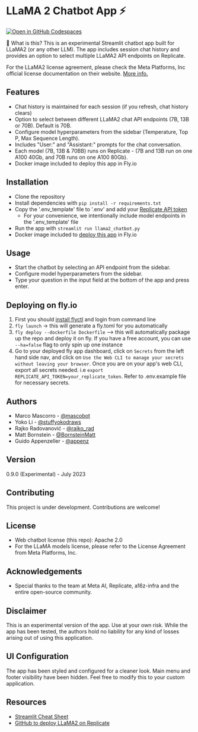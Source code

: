# LLaMA 2 Chatbot App ⚡

[![Open in GitHub Codespaces](https://github.com/codespaces/badge.svg)](https://codespaces.new/a16z-infra/llama2-chatbot?quickstart=1)

🤔 What is this?
This is an experimental Streamlit chatbot app built for LLaMA2 (or any other LLM). The app includes session chat history and provides an option to select multiple LLaMA2 API endpoints on Replicate. 

For the LLaMA2 license agreement, please check the Meta Platforms, Inc official license documentation on their website. 
[More info.](https://ai.meta.com/llama/)

## Features

- Chat history is maintained for each session (if you refresh, chat history clears)
- Option to select between different LLaMA2 chat API endpoints (7B, 13B or 70B). Default is 70B.
- Configure model hyperparameters from the sidebar (Temperature, Top P, Max Sequence Length).
- Includes "User:" and "Assistant:" prompts for the chat conversation.
- Each model (7B, 13B & 70BB) runs on Replicate - (7B and 13B run on one A100 40Gb, and 70B runs on one A100 80Gb).
- Docker image included to deploy this app in Fly.io

## Installation

- Clone the repository
- Install dependencies with `pip install -r requirements.txt`
- Copy the '.env_template' file to '.env' and add your [Replicate API token](https://replicate.com/account)
    - For your convenience, we intentionally include model endpoints in the '.env_template' file
- Run the app with `streamlit run llama2_chatbot.py`
- Docker image included to [deploy this app](#deploying-on-flyio) in Fly.io

## Usage

- Start the chatbot by selecting an API endpoint from the sidebar.
- Configure model hyperparameters from the sidebar.
- Type your question in the input field at the bottom of the app and press enter.

## Deploying on fly.io
1. First you should [install flyctl](https://fly.io/docs/hands-on/install-flyctl/) and login from command line
2. `fly launch` -> this will generate a fly.toml for you automatically
3. `fly deploy --dockerfile Dockerfile` --> this will automatically package up the repo and deploy it on fly. If you have a free account, you can use `--ha=false` flag to only spin up one instance
4. Go to your deployed fly app dashboard, click on `Secrets` from the left hand side nav, and click on `Use the Web CLI to manage your secrets without leaving your browser`. Once you are on your app's web CLI, export all secrets needed. i.e `export REPLICATE_API_TOKEN=your_replicate_token`. Refer to .env.example file for necessary secrets. 

## Authors

- Marco Mascorro - [@mascobot](https://twitter.com/Mascobot)
- Yoko Li - [@stuffyokodraws](https://twitter.com/stuffyokodraws)
- Rajko Radovanović - [@rajko_rad](https://twitter.com/rajko_rad)
- Matt Bornstein - [@BornsteinMatt](https://twitter.com/BornsteinMatt)
- Guido Appenzeller - [@appenz](https://twitter.com/appenz)

## Version

0.9.0 (Experimental) - July 2023

## Contributing

This project is under development. Contributions are welcome!

## License

- Web chatbot license (this repo): Apache 2.0
- For the LLaMA models license, please refer to the License Agreement from Meta Platforms, Inc.

## Acknowledgements

- Special thanks to the team at Meta AI, Replicate, a16z-infra and the entire open-source community.

## Disclaimer

This is an experimental version of the app. Use at your own risk. While the app has been tested, the authors hold no liability for any kind of losses arising out of using this application. 

## UI Configuration

The app has been styled and configured for a cleaner look. Main menu and footer visibility have been hidden. Feel free to modify this to your custom application.

## Resources

- [Streamlit Cheat Sheet](https://docs.streamlit.io/library/cheatsheet)
- [GitHub to deploy LLaMA2 on Replicate](https://github.com/a16z-infra/cog-llama-template)
